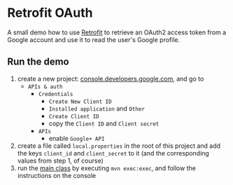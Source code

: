 # Retrofit OAuth

A small demo how to use [Retrofit](http://square.github.io/retrofit) to
retrieve an OAuth2 access token from a Google account and use it to read
the user's Google profile.

## Run the demo

1. create a new project: [console.developers.google.com](https://console.developers.google.com), 
   and go to
    * `APIs & auth`
        * `Credentials`
            * `Create New Client ID`
            * `Installed application` and `Other`
            * `Create Client ID`
            * copy the `Client ID` and `Client secret`
        * `APIs`
            * enable `Google+ API`
1. create a file called `local.properties` in the root of this project
   and add the keys `client_id` and `client_secret` to it (and the
   corresponding values from step 1, of course)
1. run the [main class](https://github.com/bkiers/retrofit-oauth/blob/master/src/main/java/nl/bigo/retrofitoauth/Main.java)
   by executing `mvn exec:exec`, and follow the instructions on the console
